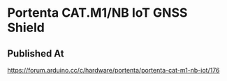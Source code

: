 # Portenta CAT.M1/NB IoT GNSS Shield

## Published At

https://forum.arduino.cc/c/hardware/portenta/portenta-cat-m1-nb-iot/176
